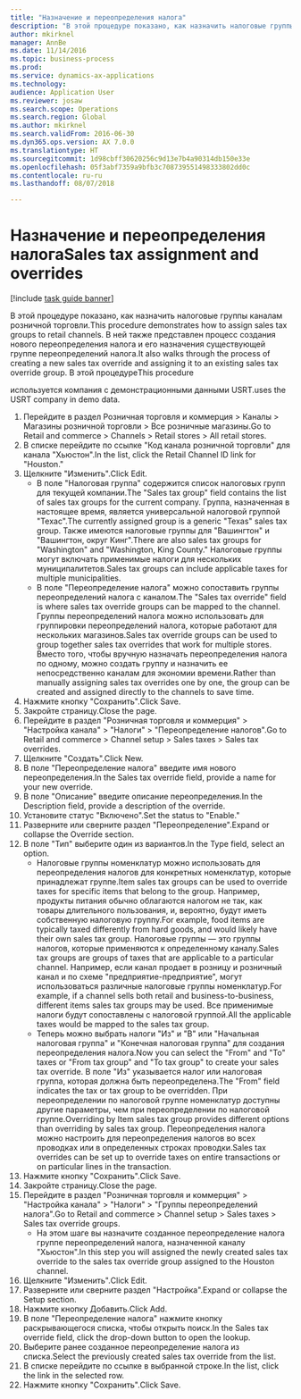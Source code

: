 ```yaml
--- 
title: "Назначение и переопределения налога"
description: "В этой процедуре показано, как назначить налоговые группы каналам розничной торговли."
author: mkirknel
manager: AnnBe
ms.date: 11/14/2016
ms.topic: business-process
ms.prod: 
ms.service: dynamics-ax-applications
ms.technology: 
audience: Application User
ms.reviewer: josaw
ms.search.scope: Operations
ms.search.region: Global
ms.author: mkirknel
ms.search.validFrom: 2016-06-30
ms.dyn365.ops.version: AX 7.0.0
ms.translationtype: HT
ms.sourcegitcommit: 1d98cbff30620256c9d13e7b4a90314db150e33e
ms.openlocfilehash: 05f3abf7359a9bfb3c708739551498333802dd0c
ms.contentlocale: ru-ru
ms.lasthandoff: 08/07/2018

---
```

# <a name="sales-tax-assignment-and-overrides"></a><span data-ttu-id="97c55-103">Назначение и переопределения налога</span><span class="sxs-lookup"><span data-stu-id="97c55-103">Sales tax assignment and overrides</span></span>

[!include [task guide banner](../../includes/task-guide-banner.md)]

<span data-ttu-id="97c55-104">В этой процедуре показано, как назначить налоговые группы каналам розничной торговли.</span><span class="sxs-lookup"><span data-stu-id="97c55-104">This procedure demonstrates how to assign sales tax groups to retail channels.</span></span> <span data-ttu-id="97c55-105">В ней также представлен процесс создания нового переопределения налога и его назначения существующей группе переопределений налога.</span><span class="sxs-lookup"><span data-stu-id="97c55-105">It also walks through the process of creating a new sales tax override and assigning it to an existing sales tax override group.</span></span> <span data-ttu-id="97c55-106">В этой процедуре</span><span class="sxs-lookup"><span data-stu-id="97c55-106">This procedure</span></span>

<span data-ttu-id="97c55-107">используется компания с демонстрационными данными USRT.</span><span class="sxs-lookup"><span data-stu-id="97c55-107">uses the USRT company in demo data.</span></span>

1. <span data-ttu-id="97c55-108">Перейдите в раздел Розничная торговля и коммерция > Каналы > Магазины розничной торговли > Все розничные магазины.</span><span class="sxs-lookup"><span data-stu-id="97c55-108">Go to Retail and commerce > Channels > Retail stores > All retail stores.</span></span>
2. <span data-ttu-id="97c55-109">В списке перейдите по ссылке "Код канала розничной торговли" для канала "Хьюстон".</span><span class="sxs-lookup"><span data-stu-id="97c55-109">In the list, click the Retail Channel ID link for "Houston."</span></span>
3. <span data-ttu-id="97c55-110">Щелкните "Изменить".</span><span class="sxs-lookup"><span data-stu-id="97c55-110">Click Edit.</span></span>
    * <span data-ttu-id="97c55-111">В поле "Налоговая группа" содержится список налоговых групп для текущей компании.</span><span class="sxs-lookup"><span data-stu-id="97c55-111">The "Sales tax group" field contains the list of sales tax groups for the current company.</span></span> <span data-ttu-id="97c55-112">Группа, назначенная в настоящее время, является универсальной налоговой группой "Техас".</span><span class="sxs-lookup"><span data-stu-id="97c55-112">The currently assigned group is a generic "Texas" sales tax group.</span></span> <span data-ttu-id="97c55-113">Также имеются налоговые группы для "Вашингтон" и "Вашингтон, округ Кинг".</span><span class="sxs-lookup"><span data-stu-id="97c55-113">There are also sales tax groups for "Washington" and "Washington, King County."</span></span> <span data-ttu-id="97c55-114">Налоговые группы могут включать применимые налоги для нескольких муниципалитетов.</span><span class="sxs-lookup"><span data-stu-id="97c55-114">Sales tax groups can include applicable taxes for multiple municipalities.</span></span>  
    * <span data-ttu-id="97c55-115">В поле "Переопределение налога" можно сопоставить группы переопределений налога с каналом.</span><span class="sxs-lookup"><span data-stu-id="97c55-115">The "Sales tax override" field is where sales tax override groups can be mapped to the channel.</span></span> <span data-ttu-id="97c55-116">Группы переопределений налога можно использовать для группировки переопределений налога, которые работают для нескольких магазинов.</span><span class="sxs-lookup"><span data-stu-id="97c55-116">Sales tax override groups can be used to group together sales tax overrides that work for multiple stores.</span></span> <span data-ttu-id="97c55-117">Вместо того, чтобы вручную назначать переопределения налога по одному, можно создать группу и назначить ее непосредственно каналам для экономии времени.</span><span class="sxs-lookup"><span data-stu-id="97c55-117">Rather than manually assigning sales tax overrides one by one, the group can be created and assigned directly to the channels to save time.</span></span>  
4. <span data-ttu-id="97c55-118">Нажмите кнопку "Сохранить".</span><span class="sxs-lookup"><span data-stu-id="97c55-118">Click Save.</span></span>
5. <span data-ttu-id="97c55-119">Закройте страницу.</span><span class="sxs-lookup"><span data-stu-id="97c55-119">Close the page.</span></span>
6. <span data-ttu-id="97c55-120">Перейдите в раздел "Розничная торговля и коммерция" > "Настройка канала" > "Налоги" > "Переопределение налогов".</span><span class="sxs-lookup"><span data-stu-id="97c55-120">Go to Retail and commerce > Channel setup > Sales taxes > Sales tax overrides.</span></span>
7. <span data-ttu-id="97c55-121">Щелкните "Создать".</span><span class="sxs-lookup"><span data-stu-id="97c55-121">Click New.</span></span>
8. <span data-ttu-id="97c55-122">В поле "Переопределение налога" введите имя нового переопределения.</span><span class="sxs-lookup"><span data-stu-id="97c55-122">In the Sales tax override field, provide a name for your new override.</span></span>
9. <span data-ttu-id="97c55-123">В поле "Описание" введите описание переопределения.</span><span class="sxs-lookup"><span data-stu-id="97c55-123">In the Description field, provide a description of the override.</span></span>
10. <span data-ttu-id="97c55-124">Установите статус "Включено".</span><span class="sxs-lookup"><span data-stu-id="97c55-124">Set the status to "Enable."</span></span>
11. <span data-ttu-id="97c55-125">Разверните или сверните раздел "Переопределение".</span><span class="sxs-lookup"><span data-stu-id="97c55-125">Expand or collapse the Override section.</span></span>
12. <span data-ttu-id="97c55-126">В поле "Тип" выберите один из вариантов.</span><span class="sxs-lookup"><span data-stu-id="97c55-126">In the Type field, select an option.</span></span>
    * <span data-ttu-id="97c55-127">Налоговые группы номенклатур можно использовать для переопределения налогов для конкретных номенклатур, которые принадлежат группе.</span><span class="sxs-lookup"><span data-stu-id="97c55-127">Item sales tax groups can be used to override taxes for specific items that belong to the group.</span></span> <span data-ttu-id="97c55-128">Например, продукты питания обычно облагаются налогом не так, как товары длительного пользования, и, вероятно, будут иметь собственную налоговую группу.</span><span class="sxs-lookup"><span data-stu-id="97c55-128">For example, food items are typically taxed differently from hard goods, and would likely have their own sales tax group.</span></span>     <span data-ttu-id="97c55-129">Налоговые группы — это группы налогов, которые применяются к определенному каналу.</span><span class="sxs-lookup"><span data-stu-id="97c55-129">Sales tax groups are groups of taxes that are applicable to a particular channel.</span></span> <span data-ttu-id="97c55-130">Например, если канал продает в розницу и розничный канал и по схеме "предприятие-предприятие", могут использоваться различные налоговые группы номенклатур.</span><span class="sxs-lookup"><span data-stu-id="97c55-130">For example, if a channel sells both retail and business-to-business, different items sales tax groups may be used.</span></span> <span data-ttu-id="97c55-131">Все применимые налоги будут сопоставлены с налоговой группой.</span><span class="sxs-lookup"><span data-stu-id="97c55-131">All the applicable taxes would be mapped to the sales tax group.</span></span>  
    * <span data-ttu-id="97c55-132">Теперь можно выбрать налоги "Из" и "В" или "Начальная налоговая группа" и "Конечная налоговая группа" для создания переопределения налога.</span><span class="sxs-lookup"><span data-stu-id="97c55-132">Now you can select the "From" and "To" taxes or "From tax group" and "To tax group" to create your sales tax override.</span></span>    <span data-ttu-id="97c55-133">В поле "Из" указывается налог или налоговая группа, которая должна быть переопределена.</span><span class="sxs-lookup"><span data-stu-id="97c55-133">The "From" field indicates the tax or tax group to be overridden.</span></span> <span data-ttu-id="97c55-134">При переопределении по налоговой группе номенклатур доступны другие параметры, чем при переопределении по налоговой группе.</span><span class="sxs-lookup"><span data-stu-id="97c55-134">Overriding by Item sales tax group provides different options than overriding by sales tax group.</span></span>    <span data-ttu-id="97c55-135">Переопределения налога можно настроить для переопределения налогов во всех проводках или в определенных строках проводки.</span><span class="sxs-lookup"><span data-stu-id="97c55-135">Sales tax overrides can be set up to override taxes on entire transactions or on particular lines in the transaction.</span></span>  
13. <span data-ttu-id="97c55-136">Нажмите кнопку "Сохранить".</span><span class="sxs-lookup"><span data-stu-id="97c55-136">Click Save.</span></span>
14. <span data-ttu-id="97c55-137">Закройте страницу.</span><span class="sxs-lookup"><span data-stu-id="97c55-137">Close the page.</span></span>
15. <span data-ttu-id="97c55-138">Перейдите в раздел "Розничная торговля и коммерция" > "Настройка канала" > "Налоги" > "Группы переопределений налога".</span><span class="sxs-lookup"><span data-stu-id="97c55-138">Go to Retail and commerce > Channel setup > Sales taxes > Sales tax override groups.</span></span>
    * <span data-ttu-id="97c55-139">На этом шаге вы назначите созданное переопределение налога группе переопределений налога, назначенной каналу "Хьюстон".</span><span class="sxs-lookup"><span data-stu-id="97c55-139">In this step you will assigned the newly created sales tax override to the sales tax override group assigned to the Houston channel.</span></span>  
16. <span data-ttu-id="97c55-140">Щелкните "Изменить".</span><span class="sxs-lookup"><span data-stu-id="97c55-140">Click Edit.</span></span>
17. <span data-ttu-id="97c55-141">Разверните или сверните раздел "Настройка".</span><span class="sxs-lookup"><span data-stu-id="97c55-141">Expand or collapse the Setup section.</span></span>
18. <span data-ttu-id="97c55-142">Нажмите кнопку Добавить.</span><span class="sxs-lookup"><span data-stu-id="97c55-142">Click Add.</span></span>
19. <span data-ttu-id="97c55-143">В поле "Переопределение налога" нажмите кнопку раскрывающегося списка, чтобы открыть поиск.</span><span class="sxs-lookup"><span data-stu-id="97c55-143">In the Sales tax override field, click the drop-down button to open the lookup.</span></span>
20. <span data-ttu-id="97c55-144">Выберите ранее созданное переопределение налога из списка.</span><span class="sxs-lookup"><span data-stu-id="97c55-144">Select the previously created sales tax override from the list.</span></span>
21. <span data-ttu-id="97c55-145">В списке перейдите по ссылке в выбранной строке.</span><span class="sxs-lookup"><span data-stu-id="97c55-145">In the list, click the link in the selected row.</span></span>
22. <span data-ttu-id="97c55-146">Нажмите кнопку "Сохранить".</span><span class="sxs-lookup"><span data-stu-id="97c55-146">Click Save.</span></span>


